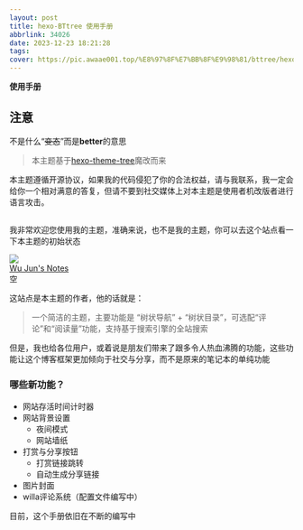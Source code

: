 ```yaml
---
layout: post
title: hexo-BTtree 使用手册
abbrlink: 34026
date: 2023-12-23 18:21:28
tags:
cover: https://pic.awaae001.top/%E8%97%8F%E7%BB%8F%E9%98%81/bttree/hexo-BTtree.webp
---
```

**使用手册**

## 注意
不是什么“~~变态~~”而是**better**的意思 

>本主题基于[hexo-theme-tree](https://github.com/wujun234/hexo-theme-tree)魔改而来

本主题遵循开源协议，如果我的代码侵犯了你的合法权益，请与我联系，我一定会给你一个相对满意的答复，但请不要到社交媒体上对本主题是使用者机改版者进行语言攻击。

## 

我非常欢迎您使用我的主题，准确来说，也不是我的主题，你可以去这个站点看一下本主题的初始状态
<div class="post-body">
   <link rel="stylesheet" type="text/css" href="https://blog.awaae001.top/css/card.css">
   <div id="links">
      <div class="link-navigation">
         <div class="card">
            <img class="ava" src="https://wujun234.com/favicon.ico" />
            <div class="card-header">
               <div>
                  <a href="https://blog.awaae001.top/">Wu Jun's Notes</a>
               </div>
               <div class="info">空</div>
            </div>
         </div>
      </div>
   </div>
</div>

这站点是本主题的作者，他的话就是：

>一个简洁的主题，主要功能是 “树状导航” + “树状目录”，可选配“评论”和“阅读量”功能，支持基于搜索引擎的全站搜索

但是，我也给各位用户，或着说是朋友们带来了跟多令人热血沸腾的功能，这些功能让这个博客框架更加倾向于社交与分享，而不是原来的笔记本的单纯功能

### 哪些新功能？

- 网站存活时间计时器
- 网站背景设置
    - 夜间模式
    - 网站墙纸
- 打赏与分享按钮
    - 打赏链接跳转
    - 自动生成分享链接
- 图片封面 
- willa评论系统（配置文件编写中） 

目前，这个手册依旧在不断的编写中